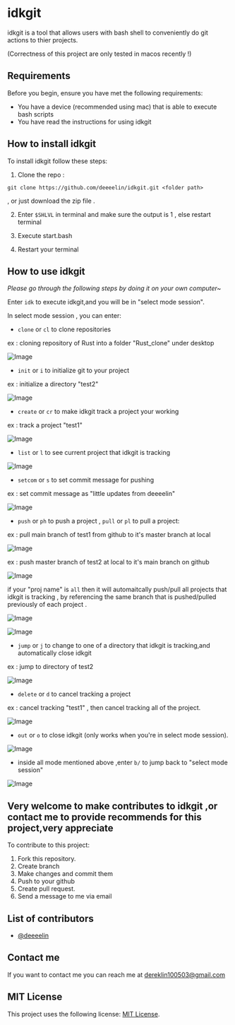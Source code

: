 # idkgit

idkgit is a tool that allows users with bash shell to conveniently do git actions to thier projects.

(Correctness of this project are only tested in macos recently !)

## Requirements

Before you begin, ensure you have met the following requirements:

* You have a device (recommended using mac) that is able to execute bash scripts
* You have read the instructions for using idkgit

## How to install idkgit

To install idkgit follow these steps:

1. Clone the repo : 
```
git clone https://github.com/deeeelin/idkgit.git <folder path>
```
, or just download the zip file . 

2. Enter `$SHLVL` in terminal and make sure the output is 1 , else restart terminal 

3. Execute start.bash

4. Restart your terminal

## How to use idkgit

*Please go through the following steps by doing it on your own computer~*

Enter `idk` to execute idkgit,and you will be in "select mode session".

In select mode session , you can enter:

* `clone` or `cl` to clone repositories

ex : cloning repository of Rust into a folder "Rust_clone" under desktop 

![Image](./README_sources/clone.png)

* `init` or `i` to initialize git to your project

ex : initialize a directory "test2" 

![Image](./README_sources/init.png)

* `create` or `cr` to make idkgit track a project your working

ex : track a project "test1"

![Image](./README_sources/create.png)

* `list` or `l` to see current project that idkgit is tracking

![Image](./README_sources/list.png)

* `setcom` or `s` to set commit message for pushing

ex : set commit message as "little updates from deeeelin"

![Image](./README_sources/setcom.png)

* `push` or `ph` to push a project , `pull` or `pl` to pull a project:

ex : pull main branch of test1 from github to it's master branch at local

![Image](./README_sources/pull_sin.png)

ex : push master branch of test2 at local to it's main branch on github

![Image](./README_sources/push_single.png)

   if your "proj name" is `all` then it will automaitcally push/pull all projects that idkgit is tracking , by referencing the same branch that is pushed/pulled previously of each project . 
   
![Image](./README_sources/pull_all.png)

![Image](./README_sources/push_all.png)

* `jump` or `j` to change to one of a directory that idkgit is tracking,and automatically close idkgit

ex : jump to directory of test2

![Image](./README_sources/jump.png)

* `delete` or `d` to cancel tracking a project

ex : cancel tracking "test1" , then cancel tracking all of the project.

![Image](./README_sources/delete.png)

* `out` or `o` to close idkgit (only works when you're in select mode session).

![Image](./README_sources/out.png)

* inside all mode mentioned above ,enter `b/` to jump back to "select mode session"

![Image](./README_sources/back.png)

## Very welcome to make contributes to idkgit ,or contact me to provide recommends for this project,very appreciate

To contribute to this project:

1. Fork this repository.
2. Create branch
3. Make changes and commit them
4. Push to your github
5. Create pull request.
6. Send a message to me via email

## List of contributors

* [@deeeelin](https://github.com/deeeelin) 

## Contact me

If you want to contact me you can reach me at <dereklin100503@gmail.com>

## MIT License

This project uses the following license: [MIT License](https://choosealicense.com/licenses/mit/#).
